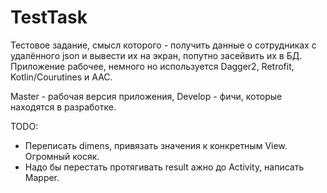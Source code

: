 # TestTask
Тестовое задание, смысл которого - получить данные о сотрудниках с удалённого json и вывести их на экран, попутно засейвить их в БД. Приложение рабочее, немного но используется Dagger2, Retrofit, Kotlin/Courutines и AAC.

Master - рабочая версия приложения, Develop - фичи, которые находятся в разработке.

TODO:
- Переписать dimens, привязать значения к конкретным View. Огромный косяк.
- Надо бы перестать протягивать result ажно до Activity, написать Mapper.
